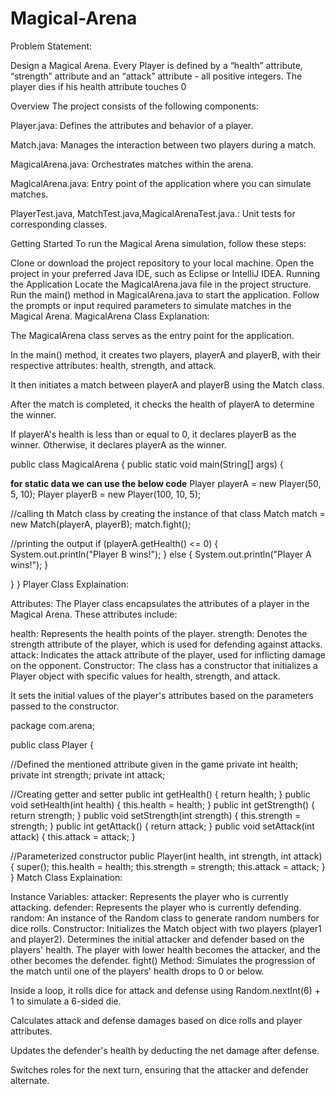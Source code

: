 # Magical-Arena


Problem Statement:

Design a Magical Arena. Every Player is defined by a “health” attribute, “strength” attribute and an “attack” attribute - all positive integers. The player dies if his health attribute touches 0

Overview
The project consists of the following components:

Player.java: Defines the attributes and behavior of a player.

Match.java: Manages the interaction between two players during a match.

MagicalArena.java: Orchestrates matches within the arena.

MagicalArena.java: Entry point of the application where you can simulate matches.

PlayerTest.java, MatchTest.java,MagicalArenaTest.java.: Unit tests for corresponding classes.

Getting Started
To run the Magical Arena simulation, follow these steps:

Clone or download the project repository to your local machine.
Open the project in your preferred Java IDE, such as Eclipse or IntelliJ IDEA.
Running the Application
Locate the MagicalArena.java file in the project structure.
Run the main() method in MagicalArena.java to start the application.
Follow the prompts or input required parameters to simulate matches in the Magical Arena.
MagicalArena Class
Explanation:

The MagicalArena class serves as the entry point for the application.

In the main() method, it creates two players, playerA and playerB, with their respective attributes: health, strength, and attack.

It then initiates a match between playerA and playerB using the Match class.

After the match is completed, it checks the health of playerA to determine the winner.

If playerA's health is less than or equal to 0, it declares playerB as the winner. Otherwise, it declares playerA as the winner.

  public class MagicalArena {
  public static void main(String[] args) {
  
  **for static data we can use the below code**
  Player playerA = new Player(50, 5, 10);
  Player playerB = new Player(100, 10, 5);
  
  //calling th Match class by creating the instance of that class
  Match match = new Match(playerA, playerB);
  match.fight();

  //printing the output
  if (playerA.getHealth() <= 0) {
          System.out.println("Player B wins!");
      } else {
          System.out.println("Player A wins!");
      }

  }
  }
Player Class
Explaination:

Attributes:
The Player class encapsulates the attributes of a player in the Magical Arena. These attributes include:

health: Represents the health points of the player.
strength: Denotes the strength attribute of the player, which is used for defending against attacks.
attack: Indicates the attack attribute of the player, used for inflicting damage on the opponent.
Constructor:
The class has a constructor that initializes a Player object with specific values for health, strength, and attack.

It sets the initial values of the player's attributes based on the parameters passed to the constructor.

  package com.arena;

  public class Player {

  //Defined the mentioned attribute given in the game
  private int health;
  private int strength;
  private int attack;

  //Creating getter and setter
  public int getHealth() {
      return health;
  }
  public void setHealth(int health) {
      this.health = health;
  }
  public int getStrength() {
      return strength;
  }
  public void setStrength(int strength) {
      this.strength = strength;
  }
  public int getAttack() {
      return attack;
  }
  public void setAttack(int attack) {
      this.attack = attack;
  }
  
  //Parameterized constructor
  public Player(int health, int strength, int attack) {
      super();
      this.health = health;
      this.strength = strength;
      this.attack = attack;
  } 
  }
Match Class
Explaination:

Instance Variables:
attacker: Represents the player who is currently attacking.
defender: Represents the player who is currently defending.
random: An instance of the Random class to generate random numbers for dice rolls.
Constructor:
Initializes the Match object with two players (player1 and player2).
Determines the initial attacker and defender based on the players' health. The player with lower health becomes the attacker, and the other becomes the defender.
fight() Method:
Simulates the progression of the match until one of the players' health drops to 0 or below.

Inside a loop, it rolls dice for attack and defense using Random.nextInt(6) + 1 to simulate a 6-sided die.

Calculates attack and defense damages based on dice rolls and player attributes.

Updates the defender's health by deducting the net damage after defense.

Switches roles for the next turn, ensuring that the attacker and defender alternate.
